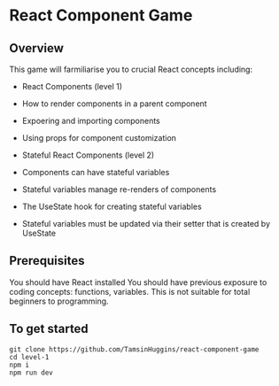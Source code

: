 # React Component Game

## Overview
This game will farmiliarise you to crucial React concepts including:
- React Components (level 1)
-   How to render components in a parent component
-   Expoering and importing components
-   Using props for component customization

- Stateful React Components (level 2)
-  Components can have stateful variables
-  Stateful variables manage re-renders of components
-  The UseState hook for creating stateful variables 
-  Stateful variables must be updated via their setter that is created by UseState


## Prerequisites
You should have React installed
You should have previous exposure to coding concepts: functions, variables. This is not suitable for total beginners to programming.

## To get started


```
git clone https://github.com/TamsinHuggins/react-component-game
cd level-1
npm i
npm run dev
```
